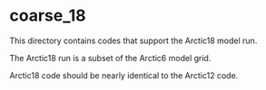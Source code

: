 # coarse_18

This directory contains codes that support the Arctic18 model run.

The Arctic18 run is a subset of the Arctic6 model grid.

Arctic18 code should be nearly identical to the Arctic12 code.
